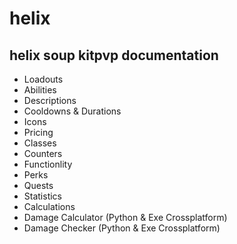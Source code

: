 # helix
## helix soup kitpvp documentation</br>
* Loadouts
* Abilities
* Descriptions
* Cooldowns & Durations
* Icons
* Pricing
* Classes
* Counters
* Functionlity
* Perks
* Quests
* Statistics
* Calculations
* Damage Calculator (Python & Exe Crossplatform)
* Damage Checker (Python & Exe Crossplatform)
